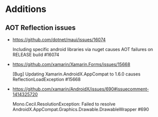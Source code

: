 # Additions

## AOT Reflection issues

*   https://github.com/dotnet/maui/issues/16074

    Including specific android libraries via nuget causes AOT failures on RELEASE build #16074

*   https://github.com/xamarin/Xamarin.Forms/issues/15668

    [Bug] Updating Xamarin.AndroidX.AppCompat to 1.6.0 causes ReflectionLoadException #15668

*   https://github.com/xamarin/AndroidX/issues/690#issuecomment-1414325720

    Mono.Cecil.ResolutionException: Failed to resolve AndroidX.AppCompat.Graphics.Drawable.DrawableWrapper #690

